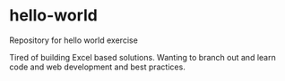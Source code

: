 # hello-world
Repository for hello world exercise

Tired of building Excel based solutions. Wanting to branch out and learn code and web development and best practices.  
